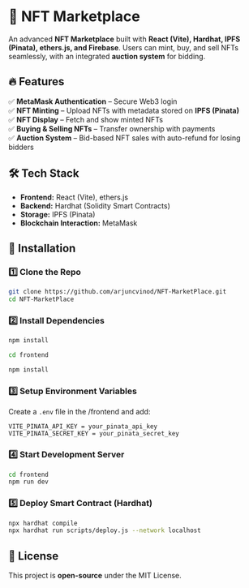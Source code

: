 # 🚀 NFT Marketplace  

An advanced **NFT Marketplace** built with **React (Vite), Hardhat, IPFS (Pinata), ethers.js, and Firebase**. Users can mint, buy, and sell NFTs seamlessly, with an integrated **auction system** for bidding.  

## 🔥 Features  

✅ **MetaMask Authentication** – Secure Web3 login  
✅ **NFT Minting** – Upload NFTs with metadata stored on **IPFS (Pinata)**  
✅ **NFT Display** – Fetch and show minted NFTs  
✅ **Buying & Selling NFTs** – Transfer ownership with payments  
✅ **Auction System** – Bid-based NFT sales with auto-refund for losing bidders  

## 🛠️ Tech Stack  

- **Frontend:** React (Vite), ethers.js  
- **Backend:** Hardhat (Solidity Smart Contracts)  
- **Storage:** IPFS (Pinata)  
- **Blockchain Interaction:** MetaMask  

## 📌 Installation  

### 1️⃣ Clone the Repo  
```bash
git clone https://github.com/arjuncvinod/NFT-MarketPlace.git
cd NFT-MarketPlace
```

### 2️⃣ Install Dependencies  
```bash
npm install

cd frontend

npm install
```

### 3️⃣ Setup Environment Variables  
Create a `.env` file in the /frontend and add:  
```plaintext
VITE_PINATA_API_KEY = your_pinata_api_key
VITE_PINATA_SECRET_KEY = your_pinata_secret_key
```

### 4️⃣ Start Development Server  
```bash
cd frontend
npm run dev
```

### 5️⃣ Deploy Smart Contract (Hardhat)  
```bash
npx hardhat compile
npx hardhat run scripts/deploy.js --network localhost
```

## 📜 License  

This project is **open-source** under the MIT License.  
